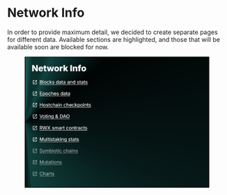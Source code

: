 # Network Info

In order to provide maximum detail, we decided to create separate pages for different data. Available sections are highlighted, and those that will be available soon are blocked for now.

<figure><img src="../../../../.gitbook/assets/image (1) (1) (1) (1) (1) (1) (1) (1) (1) (1) (1) (1) (1) (1) (1) (1).png" alt=""><figcaption></figcaption></figure>

